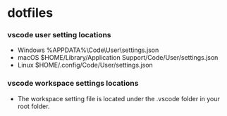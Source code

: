 # dotfiles
### vscode user setting locations
  - Windows %APPDATA%\Code\User\settings.json
  - macOS $HOME/Library/Application Support/Code/User/settings.json
  - Linux $HOME/.config/Code/User/settings.json

### vscode workspace settings locations
  - The workspace setting file is located under the .vscode folder in your root folder.
    
